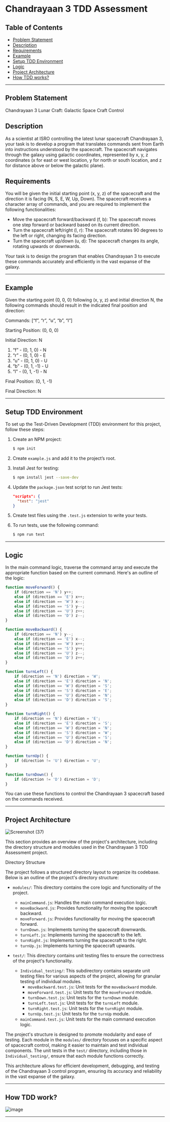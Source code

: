# Chandrayaan 3 TDD Assessment

## Table of Contents
- [Problem Statement](#problem-statement)
- [Description](#description)
- [Requirements](#requirements)
- [Example](#example)
- [Setup TDD Environment](#setup-tdd-environment)
- [Logic](#logic)
- [Project Architecture](#project-architecture)
- [How TDD works?](#how-tdd-works)

---

## Problem Statement

Chandrayaan 3 Lunar Craft: Galactic Space Craft Control

## Description

As a scientist at ISRO controlling the latest lunar spacecraft Chandrayaan 3, your task is to develop a program that translates commands sent from Earth into instructions understood by the spacecraft. The spacecraft navigates through the galaxy using galactic coordinates, represented by x, y, z coordinates (x for east or west location, y for north or south location, and z for distance above or below the galactic plane).

## Requirements

You will be given the initial starting point (x, y, z) of the spacecraft and the direction it is facing (N, S, E, W, Up, Down). The spacecraft receives a character array of commands, and you are required to implement the following functionalities:

- Move the spacecraft forward/backward (f, b): The spacecraft moves one step forward or backward based on its current direction.
- Turn the spacecraft left/right (l, r): The spacecraft rotates 90 degrees to the left or right, changing its facing direction.
- Turn the spacecraft up/down (u, d): The spacecraft changes its angle, rotating upwards or downwards.

Your task is to design the program that enables Chandrayaan 3 to execute these commands accurately and efficiently in the vast expanse of the galaxy.

---

## Example

Given the starting point (0, 0, 0) following (x, y, z) and initial direction N, the following commands should result in the indicated final position and direction:

Commands: [“f”, “r”, “u”, “b”, “l”]

Starting Position: (0, 0, 0)

Initial Direction: N

1. “f” - (0, 1, 0) - N
2. “r” - (0, 1, 0) - E
3. “u” - (0, 1, 0) - U
4. “b” - (0, 1, -1) - U
5. “l” - (0, 1, -1) - N

Final Position: (0, 1, -1)

Final Direction: N

---

## Setup TDD Environment

To set up the Test-Driven Development (TDD) environment for this project, follow these steps:

1. Create an NPM project:
   ```bash
   $ npm init
   ```

2. Create `example.js` and add it to the project’s root.

3. Install Jest for testing:
   ```bash
   $ npm install jest --save-dev
   ```

4. Update the `package.json` test script to run Jest tests:
   ```json
   "scripts": {
     "test": "jest"
   }
   ```

5. Create test files using the `.test.js` extension to write your tests.

6. To run tests, use the following command:
   ```bash
   $ npm run test
   ```

---

## Logic

In the main command logic, traverse the command array and execute the appropriate function based on the current command. Here's an outline of the logic:

```javascript
function moveForward() {
    if (direction == 'N') y++;
    else if (direction == 'E') x++;
    else if (direction == 'W') x--;
    else if (direction == 'S') y--;
    else if (direction == 'U') z++;
    else if (direction == 'D') z--;
}

function moveBackward() {
    if (direction == 'N') y--;
    else if (direction == 'E') x--;
    else if (direction == 'W') x++;
    else if (direction == 'S') y++;
    else if (direction == 'U') z--;
    else if (direction == 'D') z++;
}

function turnLeft() {
    if (direction == 'N') direction = 'W';
    else if (direction == 'E') direction = 'N';
    else if (direction == 'W') direction = 'S';
    else if (direction == 'S') direction = 'E';
    else if (direction == 'U') direction = 'N';
    else if (direction == 'D') direction = 'S';
}

function turnRight() {
    if (direction == 'N') direction = 'E';
    else if (direction == 'E') direction = 'S';
    else if (direction == 'W') direction = 'N';
    else if (direction == 'S') direction = 'W';
    else if (direction == 'U') direction = 'S';
    else if (direction == 'D') direction = 'N';
}

function turnUp() {
    if (direction != 'U') direction = 'U';
}

function turnDown() {
    if (direction != 'D') direction = 'D';
}
```

You can use these functions to control the Chandrayaan 3 spacecraft based on the commands received.

---

## Project Architecture

![Screenshot (37)](https://github.com/dhruv2x/Chandrayaan_3_Assignment/assets/84621641/4b98fc5a-85f3-4c9e-a9f0-7abdd1389058)

This section provides an overview of the project's architecture, including the directory structure and modules used in the Chandrayaan 3 TDD Assessment project.

Directory Structure

The project follows a structured directory layout to organize its codebase. Below is an outline of the project's directory structure:

- `modules/`: This directory contains the core logic and functionality of the project.
  - `mainCommand.js`: Handles the main command execution logic.
  - `moveBackward.js`: Provides functionality for moving the spacecraft backward.
  - `moveForward.js`: Provides functionality for moving the spacecraft forward.
  - `turnDown.js`: Implements turning the spacecraft downwards.
  - `turnLeft.js`: Implements turning the spacecraft to the left.
  - `turnRight.js`: Implements turning the spacecraft to the right.
  - `turnUp.js`: Implements turning the spacecraft upwards.

- `test/`: This directory contains unit testing files to ensure the correctness of the project's functionality.
  - `Individual_testing/`: This subdirectory contains separate unit testing files for various aspects of the project, allowing for granular testing of individual modules.
    - `moveBackward.test.js`: Unit tests for the `moveBackward` module.
    - `moveForward.test.js`: Unit tests for the `moveForward` module.
    - `turnDown.test.js`: Unit tests for the `turnDown` module.
    - `turnLeft.test.js`: Unit tests for the `turnLeft` module.
    - `turnRight.test.js`: Unit tests for the `turnRight` module.
    - `turnUp.test.js`: Unit tests for the `turnUp` module.
  - `mainCommand.test.js`: Unit tests for the main command execution logic.

The project's structure is designed to promote modularity and ease of testing. Each module in the `modules/` directory focuses on a specific aspect of spacecraft control, making it easier to maintain and test individual components. The unit tests in the `test/` directory, including those in `Individual_testing/`, ensure that each module functions correctly.

This architecture allows for efficient development, debugging, and testing of the Chandrayaan 3 control program, ensuring its accuracy and reliability in the vast expanse of the galaxy.

---

## How TDD work?

![image](https://github.com/dhruv2x/Chandrayaan_3_Assignment/assets/84621641/a48bc570-7ecc-4238-98e4-2adb6e7a1306)



---
